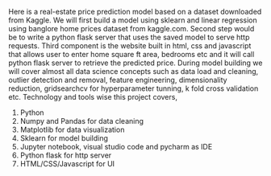Here is a real-estate price prediction model based on a dataset downloaded from Kaggle. 
We will first build a model using sklearn and linear regression using banglore home prices dataset from kaggle.com. 
Second step would be to write a python flask server that uses the saved model to serve http requests. 
Third component is the website built in html, css and javascript that allows user to enter home square ft area, bedrooms etc and 
it will call python flask server to retrieve the predicted price. During model building we will cover almost all data science concepts such as data load and cleaning, 
outlier detection and removal, feature engineering, dimensionality reduction, gridsearchcv for hyperparameter tunning, k fold cross validation etc. 
Technology and tools wise this project covers,
1) Python
2) Numpy and Pandas for data cleaning
3) Matplotlib for data visualization
4) Sklearn for model building
5) Jupyter notebook, visual studio code and pycharm as IDE
6) Python flask for http server
7) HTML/CSS/Javascript for UI
